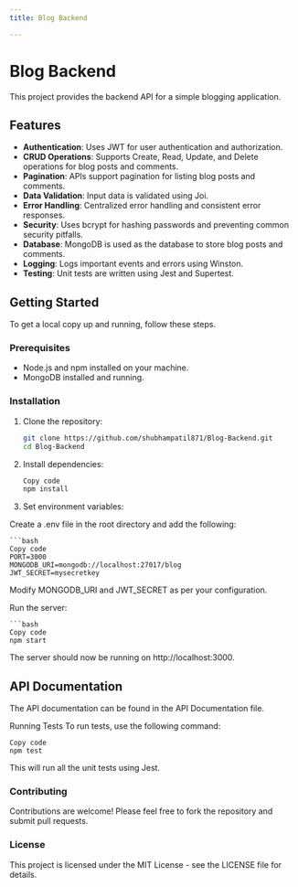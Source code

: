 ```yaml
---
title: Blog Backend

---
```


# Blog Backend

This project provides the backend API for a simple blogging application.

## Features

- **Authentication**: Uses JWT for user authentication and authorization.
- **CRUD Operations**: Supports Create, Read, Update, and Delete operations for blog posts and comments.
- **Pagination**: APIs support pagination for listing blog posts and comments.
- **Data Validation**: Input data is validated using Joi.
- **Error Handling**: Centralized error handling and consistent error responses.
- **Security**: Uses bcrypt for hashing passwords and preventing common security pitfalls.
- **Database**: MongoDB is used as the database to store blog posts and comments.
- **Logging**: Logs important events and errors using Winston.
- **Testing**: Unit tests are written using Jest and Supertest.

## Getting Started

To get a local copy up and running, follow these steps.

### Prerequisites

- Node.js and npm installed on your machine.
- MongoDB installed and running.

### Installation

1. Clone the repository:

   ```bash
   git clone https://github.com/shubhampatil871/Blog-Backend.git
   cd Blog-Backend

2. Install dependencies:

    ```bash
    Copy code
    npm install

3. Set environment variables:

Create a .env file in the root directory and add the following:

    ```bash 
    Copy code
    PORT=3000
    MONGODB_URI=mongodb://localhost:27017/blog
    JWT_SECRET=mysecretkey
Modify MONGODB_URI and JWT_SECRET as per your configuration.

Run the server:

    ```bash
    Copy code
    npm start
The server should now be running on http://localhost:3000.

## API Documentation
The API documentation can be found in the API Documentation file.

Running Tests
To run tests, use the following command:

    
    Copy code
    npm test
    
This will run all the unit tests using Jest.

### Contributing
Contributions are welcome! Please feel free to fork the repository and submit pull requests.

### License
This project is licensed under the MIT License - see the LICENSE file for details.